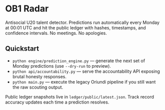 # OB1 Radar

Antisocial U20 talent detector. Predictions run automatically every Monday at 00:01 UTC and hit the public ledger with hashes, timestamps, and confidence intervals. No meetings. No apologies.

## Quickstart
- `python engine/prediction_engine.py` — generate the next set of Monday predictions (use `--dry-run` to preview).
- `python api/accountability.py` — serve the accountability API exposing brutal honesty responses.
- `python main.py` — execute the legacy Oriundi pipeline if you still want the raw scouting output.

Public ledger snapshots live in `ledger/public/latest.json`. Track record accuracy updates each time a prediction resolves.
